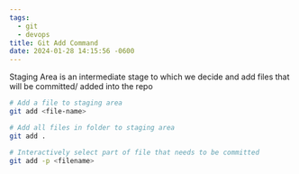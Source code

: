 ```yaml
---
tags:
  - git
  - devops
title: Git Add Command
date: 2024-01-28 14:15:56 -0600
---
```


Staging Area is an intermediate stage to which we decide and add files that will be committed/ added into the repo

````bash
# Add a file to staging area
git add <file-name> 

# Add all files in folder to staging area
git add . 		

# Interactively select part of file that needs to be committed
git add -p <filename> 			
````
